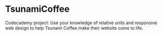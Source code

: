 # TsunamiCoffee
Codecademy project: Use your knowledge of relative units and responsive web design to help Tsunami Coffee make their website come to life.
